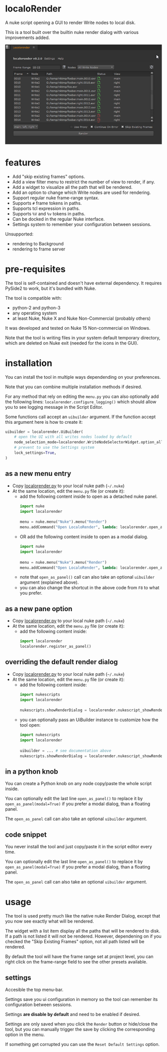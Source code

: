 # localoRender

A nuke script opening a GUI to render Write nodes to local disk.

This is a tool built over the builtin nuke render dialog with various
improvements added.

![screenshot of the tool GUI in Nuke](overview.png)

# features

- Add "skip existing frames" options.
- Add a view filter menu to restrict the number of view to render, if any.
- Add a widget to visualize all the path that will be rendered.
- Add an option to change which Write nodes are used for rendering.
- Support regular nuke frame-range syntax.
- Supports `#` frame tokens in paths.
- Supports tcl expression in paths.
- Supports `%V` and `%v` tokens in paths.
- Can be docked in the regular Nuke interface.
- Settings system to remember your configuration between sessions.

Unsupported:

- rendering to Background
- rendering to frame server

# pre-requisites

The tool is self-contained and doesn't have external dependency. It
requires PySide2 to work, but it's bundled with Nuke.

The tool is compatible with:
- python-2 and python-3
- any operating system
- at least Nuke, Nuke X and Nuke Non-Commercial (probably others)

It was developed and tested on Nuke 15 Non-commercial on Windows.

Note that the tool is writing files in your system default temporary directory,
which are deleted on Nuke exit (needed for the icons in the GUI).

# installation

You can install the tool in multiple ways dependending on your preferences.

Note that you can combine multiple installation methods if desired.

For any method that rely on editing the `menu.py` you can also optionally
add the following lines: `localorender.configure_logging()` which should allow
you to see logging message in the Script Editor.

Some functions call accept an `uibuilder` argument. If the function accept
this argument here is how to create it:

```python
uibuilder = localorender.UiBuilder(
    # open the UI with all writes nodes loaded by default
    node_selection_mode=localorender.WriteNodeSelectorWidget.option_all,
    # prevent to use the Settings system
    lock_settings=True,
)
```


## as a new menu entry

- Copy [localorender.py](localorender.py) to your local nuke path (`~/.nuke`)
- At the same location, edit the `menu.py` file (or create it):
    - add the following content inside to open as a detached nuke panel.
        ```python
        import nuke
        import localorender
        
        menu = nuke.menu("Nuke").menu("Render")
        menu.addCommand("Open LocaloRender", lambda: localorender.open_as_panel(), "F8")
        ```
    - OR add the following content inside to open as a modal dialog.
        ```python
        import nuke
        import localorender
        
        menu = nuke.menu("Nuke").menu("Render")
        menu.addCommand("Open LocaloRender", lambda: localorender.open_as_panel(modal=True), "F8")
        ```
    - note that `open_as_panel()` call can also take an optional `uibuilder` argument (explained above).
    - you can also change the shortcut in the above code from `F8` to what you prefer.

## as a new pane option

- Copy [localorender.py](localorender.py) to your local nuke path (`~/.nuke`)
- At the same location, edit the `menu.py` file (or create it):
    - add the following content inside:
        ```python
        import localorender
        localorender.register_as_panel()
        ```

## overriding the default render dialog

- Copy [localorender.py](localorender.py) to your local nuke path (`~/.nuke`)
- At the same location, edit the `menu.py` file (or create it):
    - add the following content inside:
        ```python
        import nukescripts
        import localorender
        
        nukescripts.showRenderDialog = localorender.nukescript_showRenderDialog()
        ```
    - you can optionally pass an UiBuilder instance to customize how the tool open:
        ```python
        import nukescripts
        import localorender
             
        uibuilder = ... # see documentation above
        nukescripts.showRenderDialog = localorender.nukescript_showRenderDialog(uibuilder)
        ```

## in a python knob

You can create a Python knob on any node copy/paste the whole script inside.

You can optionally edit the last line `open_as_panel()` to replace it by
`open_as_panel(modal=True)` if you prefer a modal dialog, than a floating
panel.

The `open_as_panel` call can also take an optional `uibuilder` argument.

## code snippet

You never install the tool and just copy/paste it in the script editor every time.

You can optionally edit the last line `open_as_panel()` to replace it by
`open_as_panel(modal=True)` if you prefer a modal dialog, than a floating
panel.

The `open_as_panel` call can also take an optional `uibuilder` argument.

# usage

The tool is used pretty much like the native nuke Render Dialog, except that
you now see exactly what will be rendered.

The widget with a list item display all the paths that will be rendered to disk.
If a path is not listed it will not be rendered. However, dependening on
if you checked the "Skip Existing Frames" option, not all path listed will be
rendered.

By default the tool will have the frame range set at project level, you can
right click on the frame-range field to see the other presets available.


## settings

Accesible the top menu-bar.

Settings save you ui configuration in memory so the tool can remember
its configuration between sessions.

Settings **are disable by default** and need to be enabled if desired.

Settings are only saved when you click the `Render` button or hide/close the tool,
but you can manually trigger the save by clicking the corresponding option in the menu.

If something get corrupted you can use the `Reset Default Settings` option.